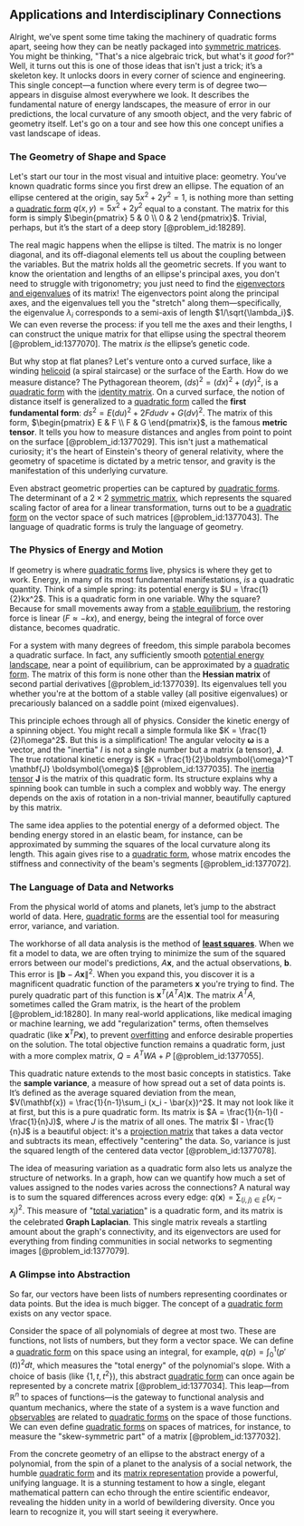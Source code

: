 ## Applications and Interdisciplinary Connections

Alright, we’ve spent some time taking the machinery of quadratic forms apart, seeing how they can be neatly packaged into [symmetric matrices](@article_id:155765). You might be thinking, "That's a nice algebraic trick, but what's it *good* for?" Well, it turns out this is one of those ideas that isn't just a trick; it’s a skeleton key. It unlocks doors in every corner of science and engineering. This single concept—a function where every term is of degree two—appears in disguise almost everywhere we look. It describes the fundamental nature of energy landscapes, the measure of error in our predictions, the local curvature of any smooth object, and the very fabric of geometry itself. Let's go on a tour and see how this one concept unifies a vast landscape of ideas.

### The Geometry of Shape and Space

Let's start our tour in the most visual and intuitive place: geometry. You’ve known quadratic forms since you first drew an ellipse. The equation of an ellipse centered at the origin, say $5x^2 + 2y^2 = 1$, is nothing more than setting a [quadratic form](@article_id:153003) $q(x,y) = 5x^2 + 2y^2$ equal to a constant. The matrix for this form is simply $\begin{pmatrix} 5 & 0 \\ 0 & 2 \end{pmatrix}$. Trivial, perhaps, but it’s the start of a deep story [@problem_id:18289].

The real magic happens when the ellipse is tilted. The matrix is no longer diagonal, and its off-diagonal elements tell us about the coupling between the variables. But the matrix holds all the geometric secrets. If you want to know the orientation and lengths of an ellipse's principal axes, you don't need to struggle with trigonometry; you just need to find the [eigenvectors and eigenvalues](@article_id:138128) of its matrix! The eigenvectors point along the principal axes, and the eigenvalues tell you the "stretch" along them—specifically, the eigenvalue $\lambda_i$ corresponds to a semi-axis of length $1/\sqrt{\lambda_i}$. We can even reverse the process: if you tell me the axes and their lengths, I can construct the unique matrix for that ellipse using the spectral theorem [@problem_id:1377070]. The matrix *is* the ellipse’s genetic code.

But why stop at flat planes? Let's venture onto a curved surface, like a winding [helicoid](@article_id:263593) (a spiral staircase) or the surface of the Earth. How do we measure distance? The Pythagorean theorem, $(ds)^2 = (dx)^2 + (dy)^2$, is a [quadratic form](@article_id:153003) with the [identity matrix](@article_id:156230). On a curved surface, the notion of distance itself is generalized to a [quadratic form](@article_id:153003) called the **first fundamental form**: $ds^2 = E(du)^2 + 2F du dv + G(dv)^2$. The matrix of this form, $\begin{pmatrix} E & F \\ F & G \end{pmatrix}$, is the famous **metric tensor**. It tells you how to measure distances and angles from point to point on the surface [@problem_id:1377029]. This isn't just a mathematical curiosity; it's the heart of Einstein's theory of general relativity, where the geometry of spacetime is dictated by a metric tensor, and gravity is the manifestation of this underlying curvature.

Even abstract geometric properties can be captured by [quadratic forms](@article_id:154084). The determinant of a $2 \times 2$ [symmetric matrix](@article_id:142636), which represents the squared scaling factor of area for a linear transformation, turns out to be a [quadratic form](@article_id:153003) on the vector space of such matrices [@problem_id:1377043]. The language of quadratic forms is truly the language of geometry.

### The Physics of Energy and Motion

If geometry is where [quadratic forms](@article_id:154084) live, physics is where they get to work. Energy, in many of its most fundamental manifestations, *is* a quadratic quantity. Think of a simple spring: its potential energy is $U = \frac{1}{2}kx^2$. This is a quadratic form in one variable. Why the square? Because for small movements away from a [stable equilibrium](@article_id:268985), the restoring force is linear ($F \approx -kx$), and energy, being the integral of force over distance, becomes quadratic.

For a system with many degrees of freedom, this simple parabola becomes a quadratic surface. In fact, any sufficiently smooth [potential energy landscape](@article_id:143161), near a point of equilibrium, can be approximated by a [quadratic form](@article_id:153003). The matrix of this form is none other than the **Hessian matrix** of second partial derivatives [@problem_id:1377039]. Its eigenvalues tell you whether you're at the bottom of a stable valley (all positive eigenvalues) or precariously balanced on a saddle point (mixed eigenvalues).

This principle echoes through all of physics. Consider the kinetic energy of a spinning object. You might recall a simple formula like $K = \frac{1}{2}I\omega^2$. But this is a simplification! The angular velocity $\boldsymbol{\omega}$ is a vector, and the "inertia" $I$ is not a single number but a matrix (a tensor), $\mathbf{J}$. The true rotational kinetic energy is $K = \frac{1}{2}\boldsymbol{\omega}^T \mathbf{J} \boldsymbol{\omega}$ [@problem_id:1377035]. The [inertia tensor](@article_id:177604) $\mathbf{J}$ is the matrix of this quadratic form. Its structure explains why a spinning book can tumble in such a complex and wobbly way. The energy depends on the axis of rotation in a non-trivial manner, beautifully captured by this matrix.

The same idea applies to the potential energy of a deformed object. The bending energy stored in an elastic beam, for instance, can be approximated by summing the squares of the local curvature along its length. This again gives rise to a [quadratic form](@article_id:153003), whose matrix encodes the stiffness and connectivity of the beam's segments [@problem_id:1377072].

### The Language of Data and Networks

From the physical world of atoms and planets, let’s jump to the abstract world of data. Here, [quadratic forms](@article_id:154084) are the essential tool for measuring error, variance, and variation.

The workhorse of all data analysis is the method of **[least squares](@article_id:154405)**. When we fit a model to data, we are often trying to minimize the sum of the squared errors between our model's predictions, $A\mathbf{x}$, and the actual observations, $\mathbf{b}$. This error is $\|\mathbf{b} - A\mathbf{x}\|^2$. When you expand this, you discover it is a magnificent quadratic function of the parameters $\mathbf{x}$ you're trying to find. The purely quadratic part of this function is $\mathbf{x}^T (A^T A) \mathbf{x}$. The matrix $A^T A$, sometimes called the Gram matrix, is the heart of the problem [@problem_id:18280]. In many real-world applications, like medical imaging or machine learning, we add "regularization" terms, often themselves quadratic (like $\mathbf{x}^T P \mathbf{x}$), to prevent [overfitting](@article_id:138599) and enforce desirable properties on the solution. The total objective function remains a quadratic form, just with a more complex matrix, $Q = A^T W A + P$ [@problem_id:1377055].

This quadratic nature extends to the most basic concepts in statistics. Take the **sample variance**, a measure of how spread out a set of data points is. It’s defined as the average squared deviation from the mean, $V(\mathbf{x}) = \frac{1}{n-1}\sum_i (x_i - \bar{x})^2$. It may not look like it at first, but this is a pure quadratic form. Its matrix is $A = \frac{1}{n-1}(I - \frac{1}{n}J)$, where $J$ is the matrix of all ones. The matrix $I - \frac{1}{n}J$ is a beautiful object: it's a [projection matrix](@article_id:153985) that takes a data vector and subtracts its mean, effectively "centering" the data. So, variance is just the squared length of the centered data vector [@problem_id:1377078].

The idea of measuring variation as a quadratic form also lets us analyze the structure of networks. In a graph, how can we quantify how much a set of values assigned to the nodes varies across the connections? A natural way is to sum the squared differences across every edge: $q(\mathbf{x}) = \sum_{(i,j) \in E} (x_i - x_j)^2$. This measure of "[total variation](@article_id:139889)" is a quadratic form, and its matrix is the celebrated **Graph Laplacian**. This single matrix reveals a startling amount about the graph's connectivity, and its eigenvectors are used for everything from finding communities in social networks to segmenting images [@problem_id:1377079].

### A Glimpse into Abstraction

So far, our vectors have been lists of numbers representing coordinates or data points. But the idea is much bigger. The concept of a [quadratic form](@article_id:153003) exists on any vector space.

Consider the space of all polynomials of degree at most two. These are functions, not lists of numbers, but they form a vector space. We can define a [quadratic form](@article_id:153003) on this space using an integral, for example, $q(p) = \int_0^1 (p'(t))^2 dt$, which measures the "total energy" of the polynomial's slope. With a choice of basis (like $\{1, t, t^2\}$), this abstract [quadratic form](@article_id:153003) can once again be represented by a concrete matrix [@problem_id:1377034]. This leap—from $\mathbb{R}^n$ to spaces of functions—is the gateway to functional analysis and quantum mechanics, where the state of a system is a wave function and [observables](@article_id:266639) are related to [quadratic forms](@article_id:154084) on the space of those functions. We can even define [quadratic forms](@article_id:154084) on spaces of matrices, for instance, to measure the "skew-symmetric part" of a matrix [@problem_id:1377032].

From the concrete geometry of an ellipse to the abstract energy of a polynomial, from the spin of a planet to the analysis of a social network, the humble [quadratic form](@article_id:153003) and its [matrix representation](@article_id:142957) provide a powerful, unifying language. It is a stunning testament to how a single, elegant mathematical pattern can echo through the entire scientific endeavor, revealing the hidden unity in a world of bewildering diversity. Once you learn to recognize it, you will start seeing it everywhere.
